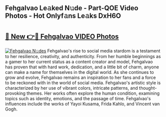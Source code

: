 ## Fehgalvao Le𝚊ked N𝚞de - Part-QOE Video Photos - Hot Onlyf𝚊ns Le𝚊ks DxH6O

# <h2><a href="http://ab14100.deff.icu/?id=Fehgalvao">🔗 New 👉🔴 Fehgalvao VIDEO Photos</a></h2>

[![Fehgalvao N𝚞des](https://i.imgur.com/rIISA9y.gif)](http://ab14100.deff.icu/?id=Fehgalvao)
Fehgalvao's rise to social media stardom is a testament to her resilience, creativity, and authenticity. From her humble beginnings as a gamer to her current status as a content creator and model, Fehgalvao has proven that with hard work, dedication, and a little bit of charm, anyone can make a name for themselves in the digital world. As she continues to grow and evolve, Fehgalvao remains an inspiration to her fans and a force to be reckoned with in the world of social media. Fehgalvao's artistic style is characterized by her use of vibrant colors, intricate patterns, and thought-provoking themes. Her works often explore the human condition, examining topics such as identity, emotions, and the passage of time. Fehgalvao's influences include the works of Yayoi Kusama, Frida Kahlo, and Vincent van Gogh.
